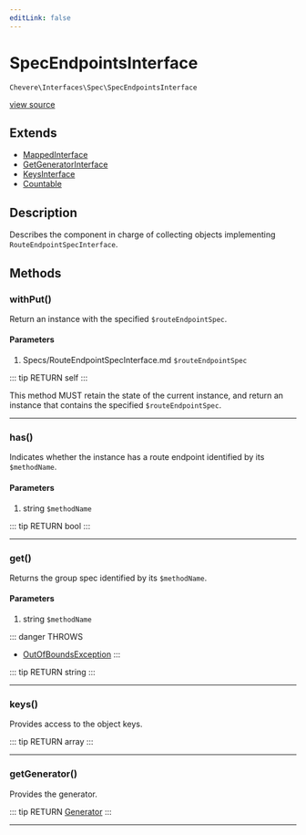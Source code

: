 ```yaml
---
editLink: false
---
```


# SpecEndpointsInterface

`Chevere\Interfaces\Spec\SpecEndpointsInterface`

[view source](https://github.com/chevere/chevere/blob/master/Spec/SpecEndpointsInterface.php)

## Extends

- [MappedInterface](../DataStructure/MappedInterface.md)
- [GetGeneratorInterface](../DataStructure/GetGeneratorInterface.md)
- [KeysInterface](../DataStructure/KeysInterface.md)
- [Countable](https://www.php.net/manual/class.countable)

## Description

Describes the component in charge of collecting objects implementing `RouteEndpointSpecInterface`.

## Methods

### withPut()

Return an instance with the specified `$routeEndpointSpec`.

#### Parameters

1. Specs/RouteEndpointSpecInterface.md `$routeEndpointSpec`

::: tip RETURN
self
:::

This method MUST retain the state of the current instance, and return
an instance that contains the specified `$routeEndpointSpec`.

---

### has()

Indicates whether the instance has a route endpoint identified by its `$methodName`.

#### Parameters

1. string `$methodName`

::: tip RETURN
bool
:::

---

### get()

Returns the group spec identified by its `$methodName`.

#### Parameters

1. string `$methodName`

::: danger THROWS
- [OutOfBoundsException](../../Exceptions/Core/OutOfBoundsException.md) 
:::

::: tip RETURN
string
:::

---

### keys()

Provides access to the object keys.

::: tip RETURN
array
:::

---

### getGenerator()

Provides the generator.

::: tip RETURN
[Generator](https://www.php.net/manual/class.generator)
:::

---
